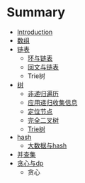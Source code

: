 # Summary

* [Introduction](README.md)
* [数组](chapter1.md)
* [链表](lian-biao.md)
  * [环与链表](lian-biao/huan-yu-lian-biao.md)
  * [回文与链表](lian-biao/hui-wen-yu-lian-biao.md)
  * Trie树
* [树](shu.md)
  * [非递归遍历](shu/fei-di-gui-bian-li.md)
  * [应用递归收集信息](shu/ying-yong-di-gui-shou-ji-xin-xi.md)
  * [定位节点](shu/ding-wei-jie-dian.md)
  * [完全二叉树](shu/wan-quan-er-cha-shu.md)
  * [Trie树](shu/trieshu.md)
* [hash](hash.md)
  * [大数据与hash](hash/da-shu-ju-yu-hash.md)
* [并查集](bing-cha-ji.md)
* [贪心与dp](tan-xin-yu-dp.md)
  * 贪心

